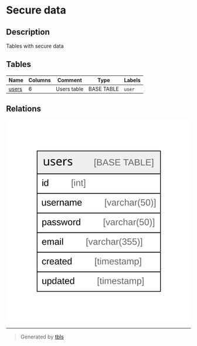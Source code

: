 # Secure data

## Description

Tables with secure data

## Tables

| Name | Columns | Comment | Type | Labels |
| ---- | ------- | ------- | ---- | ------ |
| [users](users.md) | 6 | Users table | BASE TABLE | `user` |

## Relations

![er](viewpoint-3.svg)

---

> Generated by [tbls](https://github.com/k1LoW/tbls)
